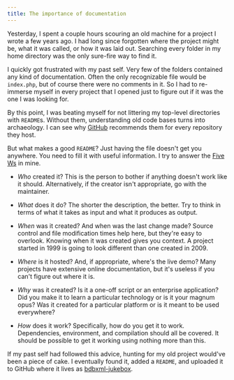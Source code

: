 ```yaml
---
title: The importance of documentation
---
```


Yesterday, I spent a couple hours scouring an old machine for a
project I wrote a few years ago. I had long since forgotten where
the project might be, what it was called, or how it was laid out.
Searching every folder in my home directory was the only sure-fire
way to find it.

I quickly got frustrated with my past self. Very few of the folders
contained any kind of documentation. Often the only recognizable
file would be `index.php`, but of course there were no comments in
it. So I had to re-immerse myself in every project that I opened
just to figure out if it was the one I was looking for.

By this point, I was beating myself for not littering my top-level
directories with `README`s. Without them, understanding old code
bases turns into archaeology. I can see why [GitHub][1] recommends
them for every repository they host.

But what makes a good `README`? Just having the file doesn't get
you anywhere. You need to fill it with useful information. I try
to answer the [Five Ws][2] in mine.

-   *Who* created it? This is the person to bother if anything
    doesn't work like it should. Alternatively, if the creator isn't
    appropriate, go with the maintainer.

-   *What* does it do? The shorter the description, the better. Try
    to think in terms of what it takes as input and what it produces
    as output.

-   *When* was it created? And when was the last change made? Source
    control and file modification times help here, but they're easy
    to overlook. Knowing when it was created gives you context. A
    project started in 1999 is going to look different than one
    created in 2009.

-   *Where* is it hosted? And, if appropriate, where's the live demo?
    Many projects have extensive online documentation, but it's
    useless if you can't figure out where it is.

-   *Why* was it created? Is it a one-off script or an enterprise
    application? Did you make it to learn a particular technology
    or is it your magnum opus? Was it created for a particular
    platform or is it meant to be used everywhere?

-   *How* does it work? Specifically, how do you get it to work.
    Dependencies, environment, and compilation should all be covered.
    It should be possible to get it working using nothing more than
    this.

If my past self had followed this advice, hunting for my old
project would've been a piece of cake. I eventually found it, added
a `README`, and uploaded it to GitHub where it lives as [bdbxml-jukebox][3].

[1]: https://github.com
[2]: http://en.wikipedia.org/wiki/Five_Ws
[3]: https://github.com/tfausak/bdbxml-jukebox
